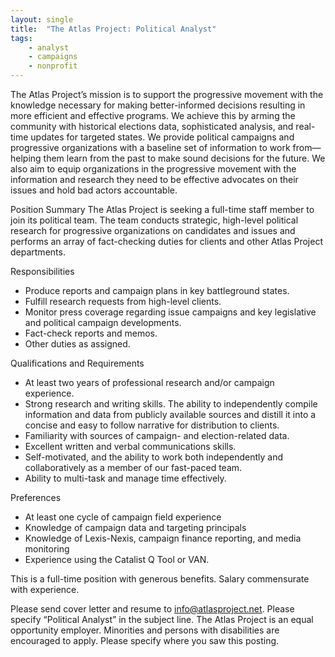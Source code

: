 ```yaml
---
layout: single
title:  "The Atlas Project: Political Analyst"
tags: 
    - analyst
    - campaigns
    - nonprofit
---
```

The Atlas Project’s mission is to support the progressive movement with the knowledge necessary for making better-informed decisions resulting in more efficient and effective programs. We achieve this by arming the community with historical elections data, sophisticated analysis, and real-time updates for targeted states. We provide political campaigns and progressive organizations with a baseline set of information to work from—helping them learn from the past to make sound decisions for the future. We also aim to equip organizations in the progressive movement with the information and research they need to be effective advocates on their issues and hold bad actors accountable.

Position Summary
The Atlas Project is seeking a full-time staff member to join its political team. The team conducts strategic, high-level political research for progressive organizations on candidates and issues and performs an array of fact-checking duties for clients and other Atlas Project departments.

Responsibilities
* Produce reports and campaign plans in key battleground states.
* Fulfill research requests from high-level clients.
* Monitor press coverage regarding issue campaigns and key legislative and political campaign developments.
* Fact-check reports and memos.
* Other duties as assigned.

Qualifications and Requirements
* At least two years of professional research and/or campaign experience.
* Strong research and writing skills. The ability to independently compile information and data from publicly available sources and distill it into a concise and easy to follow narrative for distribution to clients.
* Familiarity with sources of campaign- and election-related data.
* Excellent written and verbal communications skills.
* Self-motivated, and the ability to work both independently and collaboratively as a member of our fast-paced team.
* Ability to multi-task and manage time effectively.

Preferences
* At least one cycle of campaign field experience
* Knowledge of campaign data and targeting principals
* Knowledge of Lexis-Nexis, campaign finance reporting, and media monitoring
* Experience using the Catalist Q Tool or VAN. 

This is a full-time position with generous benefits. Salary commensurate with experience.

Please send cover letter and resume to info@atlasproject.net. Please specify “Political Analyst” in the subject line. The Atlas Project is an equal opportunity employer. Minorities and persons with disabilities are encouraged to apply. Please specify where you saw this posting.
